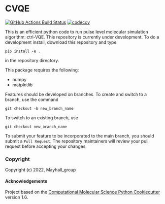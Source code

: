 CVQE
==============================
[//]: # (Badges)
[![GitHub Actions Build Status](https://github.com/asthanaa/CVQE/workflows/CI/badge.svg)](https://github.com/asthanaa/CVQE/actions?query=workflow%3ACI)
[![codecov](https://codecov.io/gh/asthanaa/CVQE/branch/master/graph/badge.svg)](https://codecov.io/gh/asthanaa/CVQE/branch/master)


This is an efficient python code to run  pulse level molecular simulation algorithm: ctrl-VQE.
This repository is currently under development. To do a development install, download this repository and type

`pip install -e .`

in the repository directory.

This package requires the following:
  - numpy
  - matplotlib

Features should be developed on branches. To create and switch to a branch, use the command

`git checkout -b new_branch_name`

To switch to an existing branch, use

`git checkout new_branch_name`

To submit your feature to be incorporated to the main branch, you should submit a `Pull Request`. The repository maintainers will review your pull request before accepting your changes.
### Copyright

Copyright (c) 2022, Mayhall_group


#### Acknowledgements
 
Project based on the 
[Computational Molecular Science Python Cookiecutter](https://github.com/molssi/cookiecutter-cms) version 1.6.
